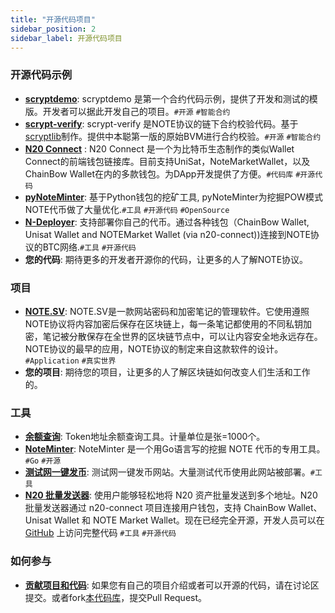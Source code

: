 ```yaml
---
title: "开源代码项目"
sidebar_position: 2
sidebar_label: 开源代码项目
---
```


### 开源代码示例

- **[scryptdemo](https://github.com/NoteProtocol/scryptdemo)**: scryptdemo 是第一个合约代码示例，提供了开发和测试的模版。开发者可以据此开发自己的项目。`#开源` `#智能合约`
- **[scrypt-verify](https://github.com/NoteProtocol/scrypt-verify)**: scrypt-verify 是NOTE协议的链下合约校验代码。基于[scryptlib](https://github.com/sCrypt-Inc/scryptlib)制作。提供中本聪第一版的原始BVM进行合约校验。`#开源` `#智能合约`
- **[N20 Connect](https://github.com/NoteScan/n20-connect)**
: N20 Connect 是一个为比特币生态制作的类似Wallet Connect的前端钱包链接库。目前支持UniSat，NoteMarketWallet，以及ChainBow Wallet在内的多款钱包。为DApp开发提供了方便。`#代码库` `#开源代码`
- **[pyNoteMinter](https://github.com/NoteScan/pyNoteMinter)**: 基于Python钱包的挖矿工具, pyNoteMinter为挖掘POW模式NOTE代币做了大量优化.`#工具` `#开源代码` `#OpenSource`
- **[N-Deployer](https://n-deployer-test.vercel.app/)**: 支持部署你自己的代币。通过各种钱包（ChainBow Wallet, Unisat Wallet and NOTEMarket Wallet (via n20-connect))连接到NOTE协议的BTC网络.`#工具` `#开源代码`
- **您的代码**: 期待更多的开发者开源你的代码，让更多的人了解NOTE协议。

### 项目

- **[NOTE.SV](https://note.sv)**: NOTE.SV是一款网站密码和加密笔记的管理软件。它使用遵照NOTE协议将内容加密后保存在区块链上，每一条笔记都使用的不同私钥加密，笔记被分散保存在全世界的区块链节点中，可以让内容安全地永远存在。NOTE协议的最早的应用，NOTE协议的制定来自这款软件的设计。`#Application` `#真实世界`
- **您的项目**: 期待您的项目，让更多的人了解区块链如何改变人们生活和工作的。

### 工具

- **[余额查询](https://note.78web3.xyz/)**: Token地址余额查询工具。计量单位是张=1000个。
- **[NoteMinter](https://github.com/GoudanWoo/note-minter)**: NoteMinter 是一个用Go语言写的挖掘 NOTE 代币的专用工具。`#Go` `#开源`
- **[测试网一键发币](https://note.btc.sv)**: 测试网一键发币网站。大量测试代币使用此网站被部署。`#工具`
- **[N20 批量发送器](https://bulksender.notenation.io/)**: 使用户能够轻松地将 N20 资产批量发送到多个地址。N20 批量发送器通过 n20-connect 项目连接用户钱包，支持 ChainBow Wallet、Unisat Wallet 和 NOTE Market Wallet。现在已经完全开源，开发人员可以在  [GitHub](https://github.com/notenationio/N20BulkSender) 上访问完整代码 `#工具` `#开源代码`

### 如何参与

- **[贡献项目和代码](https://github.com/orgs/NoteProtocol/discussions)**: 如果您有自己的项目介绍或者可以开源的代码，请在讨论区提交。或者fork[本代码库](https://github.com/NoteProtocol/protocol)，提交Pull Request。
